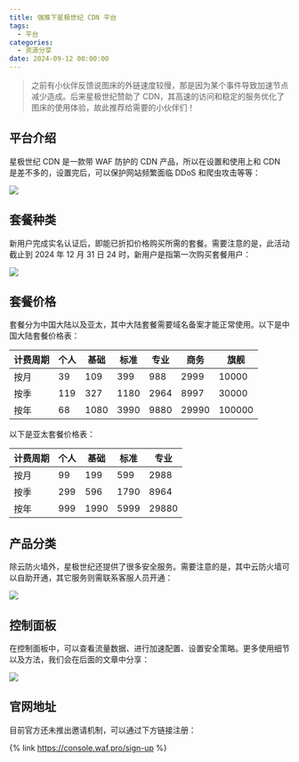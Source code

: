```yaml
---
title: 强推下星极世纪 CDN 平台
tags:
  - 平台
categories:
  - 资源分享
date: 2024-09-12 00:00:00
---
```


> 之前有小伙伴反馈说图床的外链速度较慢，那是因为某个事件导致加速节点减少造成。后来星极世纪赞助了 CDN，其高速的访问和稳定的服务优化了图床的使用体验，故此推荐给需要的小伙伴们！

<!-- more -->

## 平台介绍

星极世纪 CDN 是一款带 WAF 防护的 CDN 产品，所以在设置和使用上和 CDN 是差不多的，设置完后，可以保护网站频繁面临 DDoS 和爬虫攻击等等：

![](https://cdn.dusays.com/2024/09/747-1.jpg)

## 套餐种类

新用户完成实名认证后，即能已折扣价格购买所需的套餐。需要注意的是，此活动截止到 2024 年 12 月 31 日 24 时，新用户是指第一次购买套餐用户：

![](https://cdn.dusays.com/2024/09/747-2.jpg)

## 套餐价格

套餐分为中国大陆以及亚太，其中大陆套餐需要域名备案才能正常使用。以下是中国大陆套餐价格表：

| 计费周期 | 个人 | 基础 | 标准 | 专业 | 商务 | 旗舰 |
| - | - | - | - | - | - | - |
| 按月 | 39 | 109 | 399 | 988 | 2999 | 10000 |
| 按季 | 119 | 327 | 1180 | 2964 | 8997 | 30000 |
| 按年 | 68 | 1080 | 3990 | 9880 | 29990 | 100000 |

以下是亚太套餐价格表：

| 计费周期 | 个人 | 基础 | 标准 | 专业 |
| - | - | - | - | - |
| 按月 | 99 | 199 | 599 | 2988 |
| 按季 | 299 | 596 | 1790 | 8964 |
| 按年 | 999 | 1990 | 5999 | 29880 |

## 产品分类

除云防火墙外，星极世纪还提供了很多安全服务。需要注意的是，其中云防火墙可以自助开通，其它服务则需联系客服人员开通：

![](https://cdn.dusays.com/2024/09/747-3.jpg)

## 控制面板

在控制面板中，可以查看流量数据、进行加速配置、设置安全策略。更多使用细节以及方法，我们会在后面的文章中分享：

![](https://cdn.dusays.com/2024/09/747-4.jpg)

## 官网地址

目前官方还未推出邀请机制，可以通过下方链接注册：

{% link https://console.waf.pro/sign-up %}